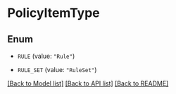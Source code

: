 # PolicyItemType

## Enum


* `RULE` (value: `"Rule"`)

* `RULE_SET` (value: `"RuleSet"`)


[[Back to Model list]](../README.md#documentation-for-models) [[Back to API list]](../README.md#documentation-for-api-endpoints) [[Back to README]](../README.md)



